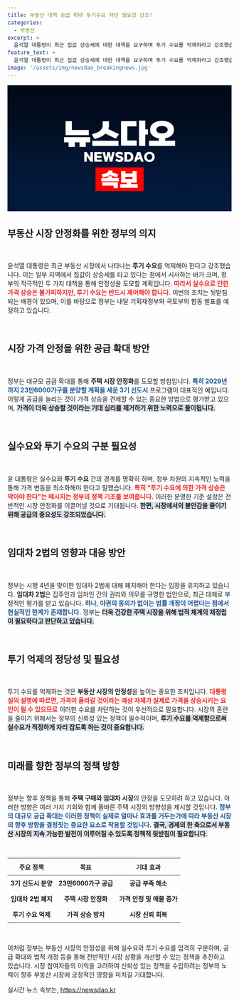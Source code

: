 ```yaml
---
title: 부동산 대책 공급 확대 투기수요 차단 필요성 강조!
categories:
  - 부동산
excerpt: >
  윤석열 대통령이 최근 집값 상승세에 대한 대책을 요구하며 투기 수요를 억제하라고 강조했습니다. 내달 정부는 대규모 주택 공급 확대 방안을 발표할 예정입니다. 공급과 투기 억제를 통해 안정적인 주택 시장 조성을 목표로 하고 있습니다.
feature_text: >
  윤석열 대통령이 최근 집값 상승세에 대한 대책을 요구하며 투기 수요를 억제하라고 강조했습니다. 내달 정부는 대규모 주택 공급 확대 방안을 발표할 예정입니다. 공급과 투기 억제를 통해 안정적인 주택 시장 조성을 목표로 하고 있습니다.
image: '/assets/img/newsdao_breakingnews.jpg'
---
```


<p><img src="/assets/img/newsdao_breakingnews.jpg" alt="pcversion 속보" /></p>

<h2 data-ke-size="size26">부동산 시장 안정화를 위한 정부의 의지</h2>

<p data-ke-size="size16">&nbsp;</p>

<p>윤석열 대통령은 최근 부동산 시장에서 나타나는 <b>투기 수요</b>를 억제해야 한다고 강조했습니다. 이는 일부 지역에서 집값이 상승세를 타고 있다는 점에서 시사하는 바가 크며, 정부의 적극적인 두 가지 대책을 통해 안정성을 도모할 계획입니다. <b><span style="color: #ee2323;">따라서 실수요로 인한 가격 상승은 불가피하지만, 투기 수요는 반드시 제어해야 합니다.</span></b> 이번의 조치는 뒷받침되는 배경이 있으며, 이를 바탕으로 정부는 내달 기획재정부와 국토부의 합동 발표를 예정하고 있습니다. </p>

<p data-ke-size="size16">&nbsp;</p>

<h2 data-ke-size="size26">시장 가격 안정을 위한 공급 확대 방안</h2>

<p data-ke-size="size16">&nbsp;</p>

<p>정부는 대규모 공급 확대를 통해 <b>주택 시장 안정화</b>를 도모할 방침입니다. <b><span style="color: #1a5490;">특히 2029년까지 23만6000가구를 분양할 계획을 세운 3기 신도시</span></b> 프로그램이 대표적인 예입니다. 이렇게 공급을 늘리는 것이 가격 상승을 견제할 수 있는 중요한 방법으로 평가받고 있으며, <b><span style="background-color: #21538527;">가격이 더욱 상승할 것이라는 기대 심리를 제거하기 위한 노력으로 풀이됩니다.</span></b> </p>

<p data-ke-size="size16">&nbsp;</p>

<h2 data-ke-size="size26">실수요와 투기 수요의 구분 필요성</h2>

<p data-ke-size="size16">&nbsp;</p>

<p>윤 대통령은 실수요와 <b>투기 수요</b> 간의 경계를 명확히 하며, 정부 차원의 지속적인 노력을 통해 가격 변동을 최소화해야 한다고 말했습니다. <b><span style="color: #ee2323;">특히 "투기 수요에 의한 가격 상승은 막아야 한다"는 메시지는 정부의 정책 기조를 보여줍니다.</span></b> 이러한 분명한 기준 설정은 전반적인 시장 안정화를 이끌어낼 것으로 기대됩니다. <b><span style="background-color: #21538527;">한편, 시장에서의 불안감을 줄이기 위해 공급의 중요성도 강조되었습니다.</span></b></p>

<p data-ke-size="size16">&nbsp;</p>

<h2 data-ke-size="size26">임대차 2법의 영향과 대응 방안</h2>

<p data-ke-size="size16">&nbsp;</p>

<p>정부는 시행 4년을 맞이한 임대차 2법에 대해 폐지해야 한다는 입장을 유지하고 있습니다. <b>임대차 2법</b>은 집주인과 임차인 간의 권리와 의무를 규명한 법안으로, 최근 대체로 부정적인 평가를 받고 있습니다. <b><span style="color: #1a5490;">하나, 야권의 동의가 없이는 법률 개정이 어렵다는 점에서 현실적인 한계가 존재합니다.</span></b> 정부는 <b><span style="background-color: #21538527;">더욱 건강한 주택 시장을 위해 법적 체계의 재정립이 필요하다고 판단하고 있습니다.</span></b></p>

<p data-ke-size="size16">&nbsp;</p>

<h2 data-ke-size="size26">투기 억제의 정당성 및 필요성</h2>

<p data-ke-size="size16">&nbsp;</p>

<p>투기 수요를 억제하는 것은 <b>부동산 시장의 안정성</b>을 높이는 중요한 조치입니다. <b><span style="color: #ee2323;">대통령실의 설명에 따르면, 가격이 올라갈 것이라는 예상 자체가 실제로 가격을 상승시키는 요인이 될 수 있으므로</span></b> 이러한 수요를 차단하는 것이 우선적으로 필요합니다. 시장의 혼란을 줄이기 위해서는 정부의 신뢰성 있는 정책이 필수적이며, <b><span style="background-color: #21538527;">투기 수요를 억제함으로써 실수요가 적정하게 자리 잡도록 하는 것이 중요합니다.</span></b> </p>

<p data-ke-size="size16">&nbsp;</p>

<h2 data-ke-size="size26">미래를 향한 정부의 정책 방향</h2>

<p data-ke-size="size16">&nbsp;</p>

<p>정부는 향후 정책을 통해 <b>주택 구매와 임대차 시장</b>의 안정을 도모하려 하고 있습니다. 이러한 방향은 여러 가지 기회와 함께 올바른 주택 시장의 방향성을 제시할 것입니다. <b><span style="color: #1a5490;">정부의 대규모 공급 확대는 이러한 정책이 실제로 얼마나 효과를 거두는가에 따라 부동산 시장의 향후 방향을 결정짓는 중요한 요소로 작용할 것입니다.</span></b> <b><span style="background-color: #21538527;">결국, 경제의 한 축으로서 부동산 시장의 지속 가능한 발전이 이루어질 수 있도록 정책적 뒷받침이 필요합니다.</span></b></p>

<p data-ke-size="size16">&nbsp;</p>

<table style="width: 100%; border-collapse: collapse;">
    <thead>
        <tr>
            <th style="text-align: center; height: 30px;"><b>주요 정책</b></th>
            <th style="text-align: center; height: 30px;"><b>목표</b></th>
            <th style="text-align: center; height: 30px;"><b>기대 효과</b></th>
        </tr>
    </thead>
    <tbody>
        <tr>
            <td style="text-align: center; height: 30px;"><b>3기 신도시 분양</b></td>
            <td style="text-align: center; height: 30px;"><b>23만6000가구 공급</b></td>
            <td style="text-align: center; height: 30px;"><b>공급 부족 해소</b></td>
        </tr>
        <tr>
            <td style="text-align: center; height: 30px;"><b>임대차 2법 폐지</b></td>
            <td style="text-align: center; height: 30px;"><b>주택 시장 안정화</b></td>
            <td style="text-align: center; height: 30px;"><b>가격 안정 및 매물 증가</b></td>
        </tr>
        <tr>
            <td style="text-align: center; height: 30px;"><b>투기 수요 억제</b></td>
            <td style="text-align: center; height: 30px;"><b>가격 상승 방지</b></td>
            <td style="text-align: center; height: 30px;"><b>시장 신뢰 회복</b></td>
        </tr>
    </tbody>
</table>

<p data-ke-size="size16">&nbsp;</p>

<p>이처럼 정부는 부동산 시장의 안정성을 위해 실수요와 투기 수요를 엄격히 구분하며, 공급 확대와 법적 개정 등을 통해 전반적인 시장 상황을 개선할 수 있는 정책을 추진하고 있습니다. 시장 참여자들의 이익을 고려하여 신뢰성 있는 정책을 수립하려는 정부의 노력이 향후 부동산 시장에 긍정적인 영향을 미치길 기대합니다.</p>
실시간 뉴스 속보는, <a href="https://newsdao.kr" rel="dofollow">https://newsdao.kr</a>


